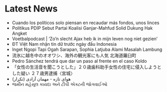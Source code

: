 # Latest News
-  Cuando los políticos solo piensan en recaudar más fondos, unos linces
-  Politikus PDIP Sebut Partai Koalisi Ganjar-Mahfud Solid Dukung Hak Angket
-  Voetbalpodcast | ‘Zo’n slecht Ajax heb ik in mijn leven nog niet gezien’
-  ĐT Việt Nam nhận tin dữ trước ngày đấu Indonesia
-  Inget Ngopi Tapi Ogah Sarapan, Sophia Latjuba Alami Masalah Lambung
-  流氷に越冬中のオオワシ、海外の観光客にも人気 北海道羅臼町
-  Pedro Sánchez tendrá que dar un paso al frente en el caso Koldo
-  「女性の生活音を聞こうとした」２０歳歯科助手女性の住宅に侵入しようとした疑い ２７歳男逮捕〈宮城〉
-  هوای تازه - مهمان آزادی (تکرار)
-  જમીન મહેસૂલ કાયદા અને ટીપી એક્ટની જોગવાઈઓ
